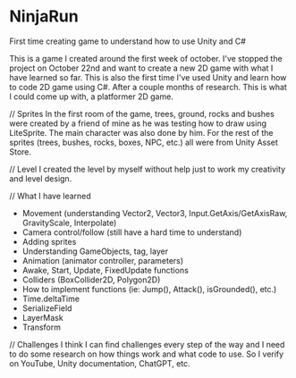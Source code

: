 # NinjaRun
First time creating game to understand how to use Unity and C#

This is a game I created around the first week of october. I've stopped the project on October 22nd and want to create a new 2D game with what I have learned so far. This is also the first time I've used Unity and learn how to code 2D game using C#. After a couple months of research. This is what I could come up with, a platformer 2D game. 

// Sprites
In the first room of the game, trees, ground, rocks and bushes were created by a friend of mine as he was testing how to draw using LiteSprite.
The main character was also done by him.
For the rest of the sprites (trees, bushes, rocks, boxes, NPC, etc.) all were from Unity Asset Store.

// Level
I created the level by myself without help just to work my creativity and level design.

// What I have learned
- Movement (understanding Vector2, Vector3, Input.GetAxis/GetAxisRaw, GravityScale, Interpolate)
- Camera control/follow (still have a hard time to understand)
- Adding sprites
- Understanding GameObjects, tag, layer
- Animation (animator controller, parameters)
- Awake, Start, Update, FixedUpdate functions
- Colliders (BoxCollider2D, Polygon2D)
- How to implement functions (ie: Jump(), Attack(), isGrounded(), etc.)
- Time.deltaTime
- SerializeField
- LayerMask
- Transform 

// Challenges
I think I can find challenges every step of the way and I need to do some research on how things work and what code to use. So I verify on YouTube, Unity documentation, ChatGPT, etc.

  

